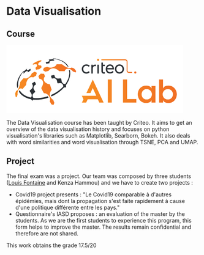 # Data Visualisation

## Course
![Alt text](criteo_lab.PNG?raw=true "Title")

The Data Visualisation course has been taught by Criteo. It aims to get an overview of the data 
visualisation history and focuses on python visualisation's libraries such as Matplotlib, Searborn, Bokeh.
It also deals with word similarities and word visualisation through TSNE, PCA and UMAP.

## Project

The final exam was a project. Our team was composed by three students ([Louis Fontaine](https://www.linkedin.com/in/louisfontainepro/) 
and Kenza Hammou) and we have to create two projects :
* Covid19 project presents : "Le Covid19  comparable à d'autres épidémies, mais dont la propagation s'est faite
 rapidement à cause d'une politique différente entre les pays."
* Questionnaire's IASD proposes : an evaluation of the master by the students. As we are the first students to 
experience this program, this form helps to improve the master. The results remain confidential and therefore are not shared.

This work obtains the grade 17.5/20
